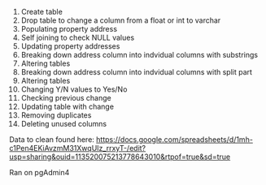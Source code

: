 1. Create table
2. Drop table to change a column from a float or int to varchar
3. Populating property address
4. Self joining to check NULL values
5. Updating property addresses
6. Breaking down address column into indvidual columns with substrings
7. Altering tables
8. Breaking down address column into indvidual columns with split part
9. Altering tables
10. Changing Y/N values to Yes/No
11. Checking previous change
12. Updating table with change
13. Removing duplicates
14. Deleting unused columns

Data to clean found here: https://docs.google.com/spreadsheets/d/1mh-c1Pen4EKiAvzmM31XwqUIz_rrxyT-/edit?usp=sharing&ouid=113520075213778643010&rtpof=true&sd=true

Ran on pgAdmin4

